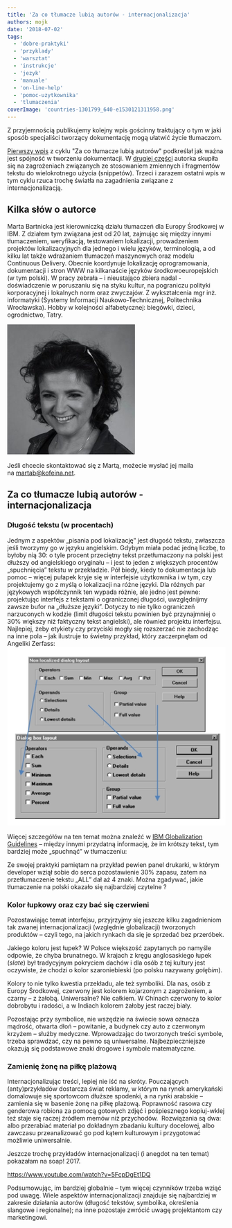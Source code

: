 ```yaml
---
title: 'Za co tłumacze lubią autorów - internacjonalizacja'
authors: mojk
date: '2018-07-02'
tags:
  - 'dobre-praktyki'
  - 'przyklady'
  - 'warsztat'
  - 'instrukcje'
  - 'jezyk'
  - 'manuale'
  - 'on-line-help'
  - 'pomoc-uzytkownika'
  - 'tlumaczenia'
coverImage: 'countries-1301799_640-e1530121311958.png'
---
```


Z przyjemnością publikujemy kolejny wpis gościnny traktujący o tym w jaki sposób
specjaliści tworzący dokumentację mogą ułatwić życie tłumaczom.

<!--truncate-->

[Pierwszy wpis](http://techwriter.pl/za-co-tlumacze-lubia-autorow-spojnosc/) z
cyklu "Za co tłumacze lubią autorów" podkreślał jak ważna jest spójność w
tworzeniu dokumentacji. W
[drugiej części](http://techwriter.pl/za-co-tlumacze-lubia-autorow-skladaki/)
autorka skupiła się na zagrożeniach związanych ze stosowaniem zmiennych i
fragmentów tekstu do wielokrotnego użycia (snippetów). Trzeci i zarazem ostatni
wpis w tym cyklu rzuca trochę światła na zagadnienia związane z
internacjonalizacją.

## Kilka słów o autorce

Marta Bartnicka jest kierowniczką działu tłumaczeń dla Europy Środkowej w IBM. Z
działem tym związana jest od 20 lat, zajmując się między innymi tłumaczeniem,
weryfikacją, testowaniem lokalizacji, prowadzeniem projektów lokalizacyjnych dla
jednego i wielu języków, terminologią, a od kilku lat także wdrażaniem tłumaczeń
maszynowych oraz modelu Continuous Delivery. Obecnie koordynuje lokalizację
oprogramowania, dokumentacji i stron WWW na kilkanaście języków
środkowoeuropejskich (w tym polski). W pracy zebrała – i nieustająco zbiera
nadal - doświadczenie w poruszaniu się na styku kultur, na pograniczu polityki
korporacyjnej i lokalnych norm oraz zwyczajów. Z wykształcenia mgr inż.
informatyki (Systemy Informacji Naukowo-Technicznej, Politechnika Wrocławska).
Hobby w kolejności alfabetycznej: biegówki, dzieci, ogrodnictwo, Tatry.

![](images/marta_bartnicka-295x300.jpg)

Jeśli chcecie skontaktować się z Martą, możecie wysłać jej maila
na [martab@kofeina.net](mailto:martab@kofeina.net).

## Za co tłumacze lubią autorów - internacjonalizacja

### Długość tekstu (w procentach)

Jednym z aspektów „pisania pod lokalizację” jest długość tekstu, zwłaszcza jeśli
tworzymy go w języku angielskim. Gdybym miała podać jedną liczbę, to byłoby nią
30: o tyle procent przeciętny tekst przetłumaczony na polski jest dłuższy od
angielskiego oryginału – i jest to jeden z większych procentów „spuchnięcia”
tekstu w przekładzie. Pół biedy, kiedy to dokumentacja lub pomoc – więcej
pułapek kryje się w interfejsie użytkownika i w tym, czy projektujemy go z myślą
o lokalizacji na różne języki. Dla różnych par językowych współczynnik ten
wypada różnie, ale jedno jest pewne: projektując interfejs z tekstami o
ograniczonej długości, uwzględnijmy zawsze bufor na „dłuższe języki”. Dotyczy to
nie tylko ograniczeń narzuconych w kodzie (limit długości tekstu powinien być
przynajmniej o 30% większy niż faktyczny tekst angielski), ale również projektu
interfejsu. Najlepiej, żeby etykiety czy przyciski mogły się rozszerzać nie
zachodząc na inne pola – jak ilustruje to świetny przykład, który zaczerpnęłam
od Angeliki Zerfass:![](images/Picture1.png)

Więcej szczegółów na ten temat można znaleźć w
[IBM Globalization Guidelines](https://www-01.ibm.com/software/globalization/guidelines/a3.html)
– między innymi przydatną informację, że im krótszy tekst, tym bardziej może
„spuchnąć” w tłumaczeniu:

Ze swojej praktyki pamiętam na przykład pewien panel drukarki, w którym
developer wziął sobie do serca pozostawienie 30% zapasu, zatem na
przetłumaczenie tekstu „ALL” dał aż 4 znaki. Można zgadywać, jakie tłumaczenie
na polski okazało się najbardziej czytelne ?

### Kolor łupkowy oraz czy bać się czerwieni

Pozostawiając temat interfejsu, przyjrzyjmy się jeszcze kilku zagadnieniom tak
zwanej internacjonalizacji (względnie globalizacji) tworzonych produktów – czyli
tego, na jakich rynkach da się je sprzedać bez przeróbek.

Jakiego koloru jest łupek? W Polsce większość zapytanych po namyśle odpowie, że
chyba brunatnego. W krajach z kręgu anglosaskiego łupek (_slate_) był
tradycyjnym pokryciem dachów i dla osób z tej kultury jest oczywiste, że chodzi
o kolor szaroniebieski (po polsku nazywany _gołębim_).

Kolory to nie tylko kwestia przekładu, ale też symboliki. Dla nas, osób z Europy
Środkowej, czerwony jest kolorem kojarzonym z zagrożeniem, a czarny – z żałobą.
Uniwersalne? Nie całkiem. W Chinach czerwony to kolor dobrobytu i radości, a w
Indiach kolorem żałoby jest raczej biały.

Pozostając przy symbolice, nie wszędzie na świecie sowa oznacza mądrość, otwarta
dłoń – powitanie, a budynek czy auto z czerwonym krzyżem – służby medyczne.
Wprowadzając do tworzonych treści symbole, trzeba sprawdzać, czy na pewno są
uniwersalne. Najbezpieczniejsze okazują się podstawowe znaki drogowe i symbole
matematyczne.

### Zamienię żonę na piłkę plażową

Internacjonalizując treści, lepiej nie iść na skróty. Pouczających
(anty)przykładów dostarcza świat reklamy, w którym na rynek amerykański
domalowuje się sportowcom dłuższe spodenki, a na rynki arabskie – zamienia się w
basenie żonę na piłkę plażową. Poprawność rasowa czy genderowa robiona za pomocą
gotowych zdjęć i pośpiesznego kopiuj-wklej też staje się raczej źródłem memów
niż przychodów.  Rozwiązania są dwa: albo przerabiać materiał po dokładnym
zbadaniu kultury docelowej, albo zawczasu przeanalizować go pod kątem kulturowym
i przygotować możliwie uniwersalnie.

Jeszcze trochę przykładów internacjonalizacji (i anegdot na ten temat) pokazałam
na soap! 2017.

https://www.youtube.com/watch?v=5FcpDgEt1DQ

Podsumowując, im bardziej globalnie – tym więcej czynników trzeba wziąć pod
uwagę. Wiele aspektów internacjonalizacji znajduje się najbardziej w zakresie
działania autorów (długość tekstów, symbolika, określenia slangowe i
regionalne); na inne pozostaje zwrócić uwagę projektantom czy marketingowi.
